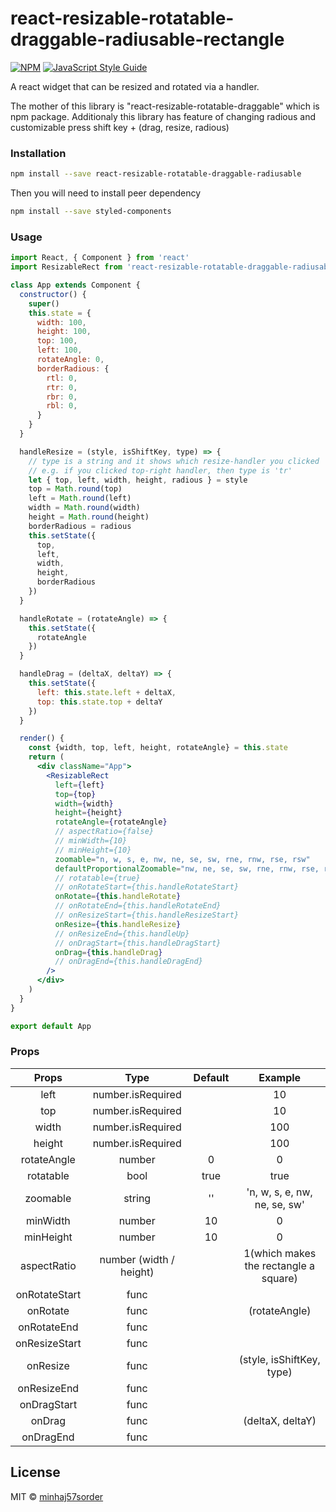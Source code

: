 # react-resizable-rotatable-draggable-radiusable-rectangle

[![NPM](https://img.shields.io/npm/v/react-resizable-rotatable-draggable-radiusable.svg)](https://www.npmjs.com/package/react-resizable-rotatable-draggable-radiusable) [![JavaScript Style Guide](https://img.shields.io/badge/code_style-standard-brightgreen.svg)](https://standardjs.com)

A react widget that can be resized and rotated via a handler.

The mother of this library is "react-resizable-rotatable-draggable" which is npm package.
Additionaly this library has feature of changing radious and customizable press shift key + (drag, resize, radious)

### Installation

```bash
npm install --save react-resizable-rotatable-draggable-radiusable
```

Then you will need to install peer dependency

```bash
npm install --save styled-components
```

### Usage

```jsx
import React, { Component } from 'react'
import ResizableRect from 'react-resizable-rotatable-draggable-radiusable'

class App extends Component {
  constructor() {
    super()
    this.state = {
      width: 100,
      height: 100,
      top: 100,
      left: 100,
      rotateAngle: 0,
      borderRadious: {
        rtl: 0,
        rtr: 0,
        rbr: 0,
        rbl: 0,
      }
    }
  }

  handleResize = (style, isShiftKey, type) => {
    // type is a string and it shows which resize-handler you clicked
    // e.g. if you clicked top-right handler, then type is 'tr'
    let { top, left, width, height, radious } = style
    top = Math.round(top)
    left = Math.round(left)
    width = Math.round(width)
    height = Math.round(height)
    borderRadious = radious
    this.setState({
      top,
      left,
      width,
      height,
      borderRadious
    })
  }

  handleRotate = (rotateAngle) => {
    this.setState({
      rotateAngle
    })
  }

  handleDrag = (deltaX, deltaY) => {
    this.setState({
      left: this.state.left + deltaX,
      top: this.state.top + deltaY
    })
  }

  render() {
    const {width, top, left, height, rotateAngle} = this.state
    return (
      <div className="App">
        <ResizableRect
          left={left}
          top={top}
          width={width}
          height={height}
          rotateAngle={rotateAngle}
          // aspectRatio={false}
          // minWidth={10}
          // minHeight={10}
          zoomable="n, w, s, e, nw, ne, se, sw, rne, rnw, rse, rsw"
          defaultProportionalZoomable="nw, ne, se, sw, rne, rnw, rse, rsw"
          // rotatable={true}
          // onRotateStart={this.handleRotateStart}
          onRotate={this.handleRotate}
          // onRotateEnd={this.handleRotateEnd}
          // onResizeStart={this.handleResizeStart}
          onResize={this.handleResize}
          // onResizeEnd={this.handleUp}
          // onDragStart={this.handleDragStart}
          onDrag={this.handleDrag}
          // onDragEnd={this.handleDragEnd}
        />
      </div>
    )
  }
}

export default App
```

### Props

| Props       |  Type                   | Default | Example                               |
|:-----------:|:-----------------------:|:-------:|:-------------------------------------:|
|left         | number.isRequired       |         | 10                                    |
|top          | number.isRequired       |         | 10                                    |
|width        | number.isRequired       |         | 100                                   |
|height       | number.isRequired       |         | 100                                   |
|rotateAngle  | number                  | 0       | 0                                     |
|rotatable    | bool                    | true    | true                                  |
|zoomable     | string                  | ''      | 'n, w, s, e, nw, ne, se, sw'          |
|minWidth     | number                  | 10      | 0                                     |
|minHeight    | number                  | 10      | 0                                     |
|aspectRatio  | number (width / height) |         | 1(which makes the rectangle a square) |
|onRotateStart| func                    |         |                                       |
|onRotate     | func                    |         | (rotateAngle)                         |
|onRotateEnd  | func                    |         |                                       |
|onResizeStart| func                    |         |                                       |
|onResize     | func                    |         | (style, isShiftKey, type)             |
|onResizeEnd  | func                    |         |                                       |
|onDragStart  | func                    |         |                                       |
|onDrag       | func                    |         | (deltaX, deltaY)                      |
|onDragEnd    | func                    |         |                                       |

## License

MIT © [minhaj57sorder](https://github.com/minhaj57sorder)